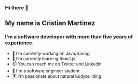 ### Hi there 👋

## My name is Cristian Martinez

### I'm a software developer with more than five years of experience.

- 🔭 I’m currently working on Java/Spring
- 🌱 I’m currently learning React.js
- 📫 You can reach me on [Twitter](https://twitter.com/b3nkos/) and [Linkedin](https://www.linkedin.com/in/b3nkos/)
- :school: I'm a software engineer student
- 🏋️ I'm passionate about natural bodybuilding
